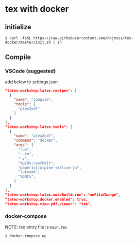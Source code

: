 # tex with docker

## initialize

```shell
$ curl -fsSL https://raw.githubusercontent.com/nkjmsss/tex-docker/master/init.sh | sh
```

## Compile
### VSCode (suggested)

add below to settings.json

```json
"latex-workshop.latex.recipes": [
  {
    "name": "compile",
    "tools": [
      "ptex2pdf"
    ]
  }
],
"latex-workshop.latex.tools": [
  {
    "name": "ptex2pdf",
    "command": "docker",
    "args": [
      "run",
      "--rm",
      "-v",
      "%DIR%:/workdir",
      "paperist/alpine-texlive-ja",
      "latexmk",
      "%DOC%",
    ]
  }
],
"latex-workshop.latex.autoBuild.run": "onFileChange",
"latex-workshop.docker.enabled": true,
"latex-workshop.view.pdf.viewer": "tab",
```

### docker-compose

NOTE: tex entry file is `main.tex`

```shell
$ docker-compose up
```

